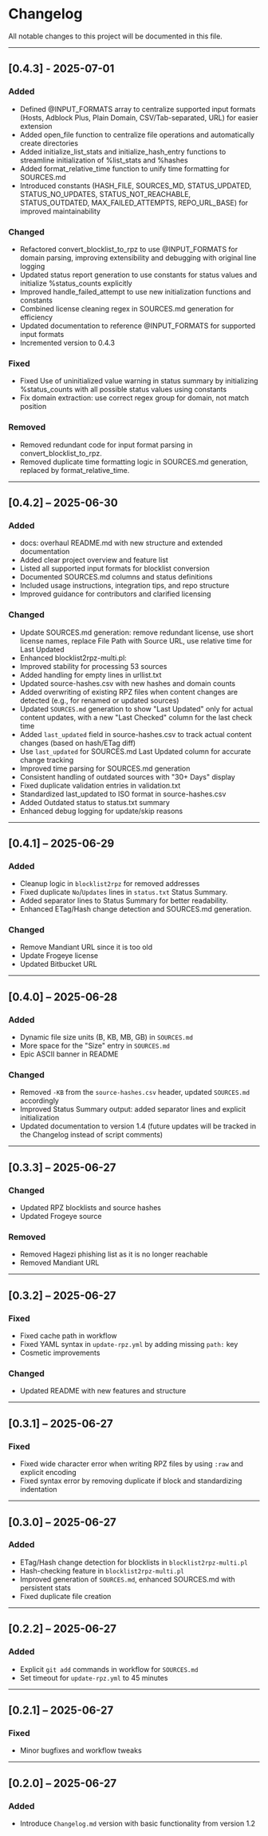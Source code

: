 # Changelog

All notable changes to this project will be documented in this file.

---

## [0.4.3] - 2025-07-01
### Added

- Defined @INPUT_FORMATS array to centralize supported input formats (Hosts, Adblock Plus, Plain Domain, CSV/Tab-separated, URL) for easier extension
- Added open_file function to centralize file operations and automatically create directories
- Added initialize_list_stats and initialize_hash_entry functions to streamline initialization of %list_stats and %hashes
- Added format_relative_time function to unify time formatting for SOURCES.md
- Introduced constants (HASH_FILE, SOURCES_MD, STATUS_UPDATED, STATUS_NO_UPDATES, STATUS_NOT_REACHABLE, STATUS_OUTDATED, MAX_FAILED_ATTEMPTS, REPO_URL_BASE) for improved maintainability

### Changed

- Refactored convert_blocklist_to_rpz to use @INPUT_FORMATS for domain parsing, improving extensibility and debugging with original line logging
- Updated status report generation to use constants for status values and initialize %status_counts explicitly
- Improved handle_failed_attempt to use new initialization functions and constants
- Combined license cleaning regex in SOURCES.md generation for efficiency
- Updated documentation to reference @INPUT_FORMATS for supported input formats
- Incremented version to 0.4.3

### Fixed

- Fixed Use of uninitialized value warning in status summary by initializing %status_counts with all possible status values using constants
- Fix domain extraction: use correct regex group for domain, not match position

### Removed

- Removed redundant code for input format parsing in convert_blocklist_to_rpz.
- Removed duplicate time formatting logic in SOURCES.md generation, replaced by format_relative_time.

---

## [0.4.2] – 2025-06-30

### Added
- docs: overhaul README.md with new structure and extended documentation
- Added clear project overview and feature list
- Listed all supported input formats for blocklist conversion
- Documented SOURCES.md columns and status definitions
- Included usage instructions, integration tips, and repo structure
- Improved guidance for contributors and clarified licensing

### Changed
- Update SOURCES.md generation: remove redundant license, use short license names, replace File Path with Source URL, use relative time for Last Updated
- Enhanced blocklist2rpz-multi.pl:
- Improved stability for processing 53 sources
- Added handling for empty lines in urllist.txt
- Updated source-hashes.csv with new hashes and domain counts
- Added overwriting of existing RPZ files when content changes are detected (e.g., for renamed or updated sources)
- Updated `SOURCES.md` generation to show "Last Updated" only for actual content updates, with a new "Last Checked" column for the last check time
- Added `last_updated` field in source-hashes.csv to track actual content changes (based on hash/ETag diff)
- Use `last_updated` for SOURCES.md Last Updated column for accurate change tracking
- Improved time parsing for SOURCES.md generation
- Consistent handling of outdated sources with "30+ Days" display
- Fixed duplicate validation entries in validation.txt
- Standardized last_updated to ISO format in source-hashes.csv
- Added Outdated status to status.txt summary
- Enhanced debug logging for update/skip reasons

---

## [0.4.1] – 2025-06-29

### Added
- Cleanup logic in `blocklist2rpz` for removed addresses
- Fixed duplicate `No`/`Updates` lines in `status.txt` Status Summary.
- Added separator lines to Status Summary for better readability.
- Enhanced ETag/Hash change detection and SOURCES.md generation.

### Changed
- Remove Mandiant URL since it is too old
- Update Frogeye license
- Updated Bitbucket URL

---

## [0.4.0] – 2025-06-28

### Added
- Dynamic file size units (B, KB, MB, GB) in `SOURCES.md`
- More space for the "Size" entry in `SOURCES.md`
- Epic ASCII banner in README

### Changed
- Removed `-KB` from the `source-hashes.csv` header, updated `SOURCES.md` accordingly
- Improved Status Summary output: added separator lines and explicit initialization
- Updated documentation to version 1.4 (future updates will be tracked in the Changelog instead of script comments)

---

## [0.3.3] – 2025-06-27

### Changed
- Updated RPZ blocklists and source hashes
- Updated Frogeye source

### Removed
- Removed Hagezi phishing list as it is no longer reachable
- Removed Mandiant URL

---

## [0.3.2] – 2025-06-27

### Fixed
- Fixed cache path in workflow
- Fixed YAML syntax in `update-rpz.yml` by adding missing `path:` key
- Cosmetic improvements

### Changed
- Updated README with new features and structure

---

## [0.3.1] – 2025-06-27

### Fixed
- Fixed wide character error when writing RPZ files by using `:raw` and explicit encoding
- Fixed syntax error by removing duplicate if block and standardizing indentation

---

## [0.3.0] – 2025-06-27

### Added
- ETag/Hash change detection for blocklists in `blocklist2rpz-multi.pl`
- Hash-checking feature in `blocklist2rpz-multi.pl`
- Improved generation of `SOURCES.md`, enhanced SOURCES.md with persistent stats
- Fixed duplicate file creation
---

## [0.2.2] – 2025-06-27

### Added
- Explicit `git add` commands in workflow for `SOURCES.md`
- Set timeout for `update-rpz.yml` to 45 minutes

---

## [0.2.1] – 2025-06-27

### Fixed
- Minor bugfixes and workflow tweaks

---

## [0.2.0] – 2025-06-27

### Added
- Introduce `Changelog.md` version with basic functionality from version 1.2

